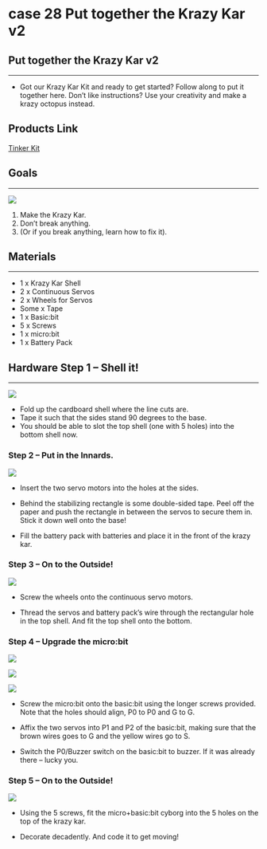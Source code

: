 ﻿# case 28 Put together the Krazy Kar v2

## Put together the Krazy Kar v2
---
- Got our Krazy Kar Kit and ready to get started? Follow along to put it together here.
Don’t like instructions? Use your creativity and make a krazy octopus instead.


## Products Link

[Tinker Kit](https://www.elecfreaks.com/micro-bit-tinker-kit.html)

## Goals
---

![](https://wiki-media-ef.oss-cn-hongkong.aliyuncs.com//images/m79il8J.png)


 1. Make the Krazy Kar.
 2. Don’t break anything.
 3. (Or if you break anything, learn how to fix it).



## Materials
---
- 1 x Krazy Kar Shell
- 2 x Continuous Servos
- 2 x Wheels for Servos
- Some x Tape
- 1 x Basic:bit
- 5 x Screws
- 1 x micro:bit
- 1 x Battery Pack

## Hardware Step 1 – Shell it!
---

![](https://wiki-media-ef.oss-cn-hongkong.aliyuncs.com//images/Dm0im8u.png)

- Fold up the cardboard shell where the line cuts are.
- Tape it such that the sides stand 90 degrees to the base.
- You should be able to slot the top shell (one with 5 holes) into the bottom shell now.

### Step 2 – Put in the Innards.


![](https://wiki-media-ef.oss-cn-hongkong.aliyuncs.com//images/QFPRafF.png)

- Insert the two servo motors into the holes at the sides.

- Behind the stabilizing rectangle is some double-sided tape. Peel off the paper and push the rectangle in between the servos to secure them in. Stick it down well onto the base!

- Fill the battery pack with batteries and place it in the front of the krazy kar.


### Step 3 – On to the Outside!


![](https://wiki-media-ef.oss-cn-hongkong.aliyuncs.com//images/jcbfc8r.png)

- Screw the wheels onto the continuous servo motors.

- Thread the servos and battery pack’s wire through the rectangular hole in the top shell. And fit the top shell onto the bottom.


### Step 4 – Upgrade the micro:bit


![](https://wiki-media-ef.oss-cn-hongkong.aliyuncs.com//images/FCBt2rx.png)

![](https://wiki-media-ef.oss-cn-hongkong.aliyuncs.com//images/QQX9HFg.png)

![](https://wiki-media-ef.oss-cn-hongkong.aliyuncs.com//images/rnX6e5B.png)


- Screw the micro:bit onto the basic:bit using the longer screws provided. Note that the holes should align, P0 to P0 and G to G.

- Affix the two servos into P1 and P2 of the basic:bit, making sure that the brown wires goes to G and the yellow wires go to S.

- Switch the P0/Buzzer switch on the basic:bit to buzzer. If it was already there – lucky you.



### Step 5 – On to the Outside!


![](https://wiki-media-ef.oss-cn-hongkong.aliyuncs.com//images/36e1m2j.jpg)

- Using the 5 screws, fit the micro+basic:bit cyborg into the 5 holes on the top of the krazy kar.

- Decorate decadently. And code it to get moving!
